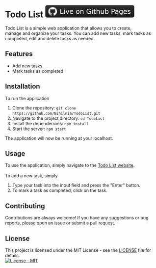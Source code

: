 # Todo List [![Live on Github Pages](https://raw.githubusercontent.com/Nihilnia/GithubBadges/d789604b7dce1b979d009e0751f7d4a26c07a2f9/liveOnGitHubPages.svg)](https://nihilnia.github.io/TodoList)

Todo List is a simple web application that allows you to create,<br/> manage and organize your tasks. You can add new tasks, mark tasks as completed, edit and delete tasks as needed. 

## Features

- Add new tasks
- Mark tasks as completed

## Installation

To run the application
1. Clone the repository: `git clone https://github.com/Nihilnia/TodoList.git`
2. Navigate to the project directory: `cd TodoList`
3. Install the dependencies: `npm install`
4. Start the server: `npm start`

The application will now be running at your localhost.

## Usage
To use the application, simply navigate to the [Todo List website](https://nihilnia.github.io/TodoList).<br/><br/>
To add a new task, simply 
1. Type your task into the input field and press the "Enter" button. 
2. To mark a task as completed, click on the task.

## Contributing

Contributions are always welcome! If you have any suggestions or bug reports, please open an issue or submit a pull request.

## License

This project is licensed under the MIT License - see the [LICENSE](https://github.com/Nihilnia/TodoList/blob/main/LICENSE.md) file for details.<br/>
[![License - MIT](https://img.shields.io/badge/License-MIT-8CB904)](https://choosealicense.com/licenses/mit/)
